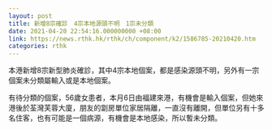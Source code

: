```yaml
---
layout: post
title: 新增8宗確診　4宗本地源頭不明　1宗未分類
date: 2021-04-20 22:54:16.000000000 +08:00
link: https://news.rthk.hk/rthk/ch/component/k2/1586785-20210420.htm
categories: rthk
---
```


本港新增8宗新型肺炎確診，其中4宗本地個案，都是感染源頭不明，另外有一宗個案未分類屬輸入或是本地個案。

有待分類的個案，56歲女患者，本月6日由福建來港，有機會是輸入個案，但她來港後於荃灣芙蓉大廈，朋友的劏房單位家居隔離，一直沒有離開，但單位另有十多名住客，也有可能是一個病源，有機會是本地感染，所以暫未分類。
